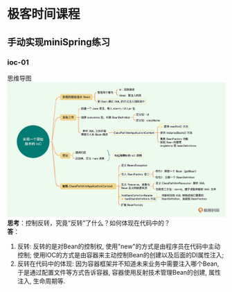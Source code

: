 # 极客时间课程 
## 手动实现miniSpring练习
### ioc-01
思维导图
![img.png](img.png)
**思考**：控制反转，究竟“反转”了什么？如何体现在代码中的？\
**答**：
1. 反转: 反转的是对Bean的控制权, 使用"new"的方式是由程序员在代码中主动控制; 使用IOC的方式是由容器来主动控制Bean的创建以及后面的DI属性注入;
2. 反转在代码中的体现: 因为容器框架并不知道未来业务中需要注入哪个Bean, 于是通过配置文件等方式告诉容器, 容器使用反射技术管理Bean的创建, 属性注入, 生命周期等.